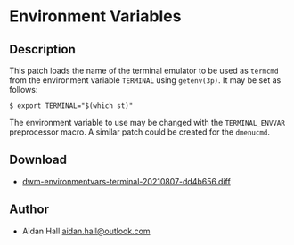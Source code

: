 Environment Variables
=====================

Description
-----------
This patch loads the name of the terminal emulator to be used as `termcmd`
from the environment variable `TERMINAL` using `getenv(3p)`.
It may be set as follows:

`$ export TERMINAL="$(which st)"`

The environment variable to use may be changed with the `TERMINAL_ENVVAR`
preprocessor macro.
A similar patch could be created for the `dmenucmd`.

Download
--------
* [dwm-environmentvars-terminal-20210807-dd4b656.diff](dwm-environmentvars-terminal-20210807-dd4b656.diff)

Author
------
* Aidan Hall <aidan.hall@outlook.com>
